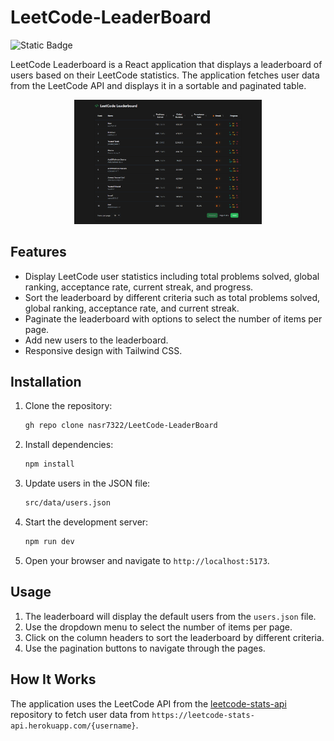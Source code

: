# LeetCode-LeaderBoard 

![Static Badge](https://img.shields.io/badge/Hosted_on-Vercel-black%3Flogo%3Dvercel)

LeetCode Leaderboard is a React application that displays a leaderboard of users based on their LeetCode statistics. The application fetches user data from the LeetCode API and displays it in a sortable and paginated table.

<p align="center">
    <img src="./images/Project%20Ui.png" alt="LeetCode Leaderboard" style="width: 300px;">
</p>

## Features

- Display LeetCode user statistics including total problems solved, global ranking, acceptance rate, current streak, and progress.
- Sort the leaderboard by different criteria such as total problems solved, global ranking, acceptance rate, and current streak.
- Paginate the leaderboard with options to select the number of items per page.
- Add new users to the leaderboard.
- Responsive design with Tailwind CSS.


## Installation

1. Clone the repository:
    ```sh
    gh repo clone nasr7322/LeetCode-LeaderBoard
    ```

2. Install dependencies:
    ```sh
    npm install
    ```

3. Update users in the JSON file:
    ```sh
    src/data/users.json
    ```

4. Start the development server:
    ```sh
    npm run dev
    ```

4. Open your browser and navigate to `http://localhost:5173`.


## Usage

1. The leaderboard will display the default users from the `users.json` file.
2. Use the dropdown menu to select the number of items per page.
3. Click on the column headers to sort the leaderboard by different criteria.
4. Use the pagination buttons to navigate through the pages.


## How It Works

The application uses the LeetCode API from the [leetcode-stats-api](https://github.com/JeremyTsaii/leetcode-stats-api) repository to fetch user data from `https://leetcode-stats-api.herokuapp.com/{username}`.
